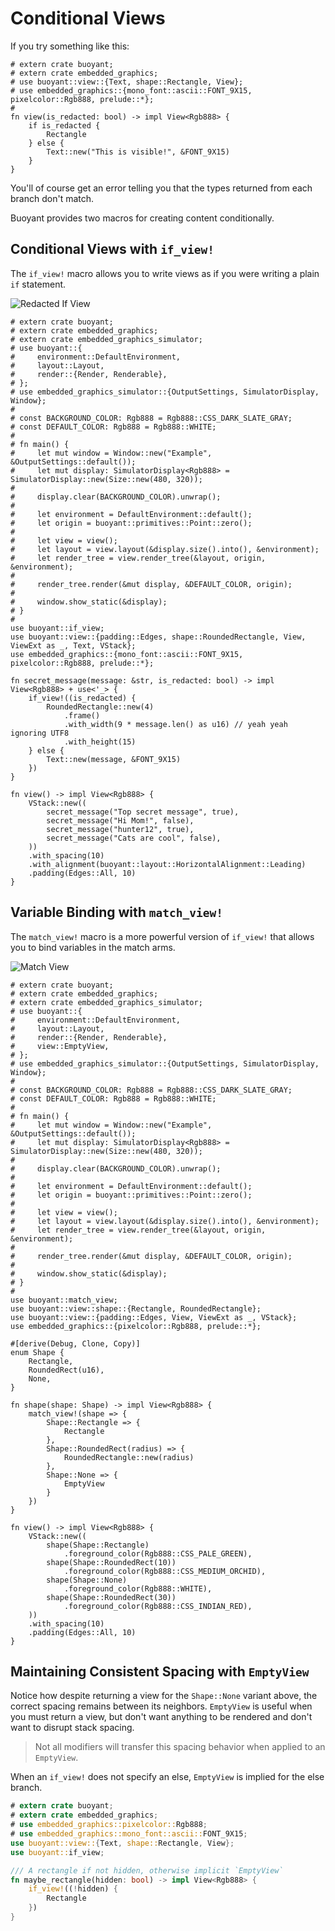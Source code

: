 # Conditional Views

If you try something like this:

```rust,compile_fail
# extern crate buoyant;
# extern crate embedded_graphics;
# use buoyant::view::{Text, shape::Rectangle, View};
# use embedded_graphics::{mono_font::ascii::FONT_9X15, pixelcolor::Rgb888, prelude::*};
#
fn view(is_redacted: bool) -> impl View<Rgb888> {
    if is_redacted {
        Rectangle
    } else {
        Text::new("This is visible!", &FONT_9X15)
    }
}
```

You'll of course get an error telling you that the types returned from each branch don't
match.

Buoyant provides two macros for creating content conditionally.

## Conditional Views with `if_view!`

The `if_view!` macro allows you to write views as if you were writing a plain `if` statement.

![Redacted If View](./images/if-redacted.png)

```rust,no_run
# extern crate buoyant;
# extern crate embedded_graphics;
# extern crate embedded_graphics_simulator;
# use buoyant::{
#     environment::DefaultEnvironment,
#     layout::Layout,
#     render::{Render, Renderable},
# };
# use embedded_graphics_simulator::{OutputSettings, SimulatorDisplay, Window};
#
# const BACKGROUND_COLOR: Rgb888 = Rgb888::CSS_DARK_SLATE_GRAY;
# const DEFAULT_COLOR: Rgb888 = Rgb888::WHITE;
#
# fn main() {
#     let mut window = Window::new("Example", &OutputSettings::default());
#     let mut display: SimulatorDisplay<Rgb888> = SimulatorDisplay::new(Size::new(480, 320));
#
#     display.clear(BACKGROUND_COLOR).unwrap();
#
#     let environment = DefaultEnvironment::default();
#     let origin = buoyant::primitives::Point::zero();
#
#     let view = view();
#     let layout = view.layout(&display.size().into(), &environment);
#     let render_tree = view.render_tree(&layout, origin, &environment);
#
#     render_tree.render(&mut display, &DEFAULT_COLOR, origin);
#
#     window.show_static(&display);
# }
#
use buoyant::if_view;
use buoyant::view::{padding::Edges, shape::RoundedRectangle, View, ViewExt as _, Text, VStack};
use embedded_graphics::{mono_font::ascii::FONT_9X15, pixelcolor::Rgb888, prelude::*};

fn secret_message(message: &str, is_redacted: bool) -> impl View<Rgb888> + use<'_> {
    if_view!((is_redacted) {
        RoundedRectangle::new(4)
            .frame()
            .with_width(9 * message.len() as u16) // yeah yeah ignoring UTF8
            .with_height(15)
    } else {
        Text::new(message, &FONT_9X15)
    })
}

fn view() -> impl View<Rgb888> {
    VStack::new((
        secret_message("Top secret message", true),
        secret_message("Hi Mom!", false),
        secret_message("hunter12", true),
        secret_message("Cats are cool", false),
    ))
    .with_spacing(10)
    .with_alignment(buoyant::layout::HorizontalAlignment::Leading)
    .padding(Edges::All, 10)
}
```

## Variable Binding with `match_view!`

The `match_view!` macro is a more powerful version of `if_view!` that allows you to bind
variables in the match arms.

![Match View](./images/match.png)

```rust,no_run
# extern crate buoyant;
# extern crate embedded_graphics;
# extern crate embedded_graphics_simulator;
# use buoyant::{
#     environment::DefaultEnvironment,
#     layout::Layout,
#     render::{Render, Renderable},
#     view::EmptyView,
# };
# use embedded_graphics_simulator::{OutputSettings, SimulatorDisplay, Window};
#
# const BACKGROUND_COLOR: Rgb888 = Rgb888::CSS_DARK_SLATE_GRAY;
# const DEFAULT_COLOR: Rgb888 = Rgb888::WHITE;
#
# fn main() {
#     let mut window = Window::new("Example", &OutputSettings::default());
#     let mut display: SimulatorDisplay<Rgb888> = SimulatorDisplay::new(Size::new(480, 320));
#
#     display.clear(BACKGROUND_COLOR).unwrap();
#
#     let environment = DefaultEnvironment::default();
#     let origin = buoyant::primitives::Point::zero();
#
#     let view = view();
#     let layout = view.layout(&display.size().into(), &environment);
#     let render_tree = view.render_tree(&layout, origin, &environment);
#
#     render_tree.render(&mut display, &DEFAULT_COLOR, origin);
#
#     window.show_static(&display);
# }
#
use buoyant::match_view;
use buoyant::view::shape::{Rectangle, RoundedRectangle};
use buoyant::view::{padding::Edges, View, ViewExt as _, VStack};
use embedded_graphics::{pixelcolor::Rgb888, prelude::*};

#[derive(Debug, Clone, Copy)]
enum Shape {
    Rectangle,
    RoundedRect(u16),
    None,
}

fn shape(shape: Shape) -> impl View<Rgb888> {
    match_view!(shape => {
        Shape::Rectangle => {
            Rectangle
        },
        Shape::RoundedRect(radius) => {
            RoundedRectangle::new(radius)
        },
        Shape::None => {
            EmptyView
        }
    })
}

fn view() -> impl View<Rgb888> {
    VStack::new((
        shape(Shape::Rectangle)
            .foreground_color(Rgb888::CSS_PALE_GREEN),
        shape(Shape::RoundedRect(10))
            .foreground_color(Rgb888::CSS_MEDIUM_ORCHID),
        shape(Shape::None)
            .foreground_color(Rgb888::WHITE),
        shape(Shape::RoundedRect(30))
            .foreground_color(Rgb888::CSS_INDIAN_RED),
    ))
    .with_spacing(10)
    .padding(Edges::All, 10)
}
```

## Maintaining Consistent Spacing with `EmptyView`

Notice how despite returning a view for the `Shape::None` variant above, the correct spacing
remains between its neighbors. `EmptyView` is useful when you must return a view, but
don't want anything to be rendered and don't want to disrupt stack spacing.

> Not all modifiers will transfer this spacing behavior when applied to an `EmptyView`.

When an `if_view!` does not specify an else, `EmptyView` is implied for the else branch.

```rust
# extern crate buoyant;
# extern crate embedded_graphics;
# use embedded_graphics::pixelcolor::Rgb888;
# use embedded_graphics::mono_font::ascii::FONT_9X15;
use buoyant::view::{Text, shape::Rectangle, View};
use buoyant::if_view;

/// A rectangle if not hidden, otherwise implicit `EmptyView`
fn maybe_rectangle(hidden: bool) -> impl View<Rgb888> {
    if_view!((!hidden) {
        Rectangle
    })
}
```
